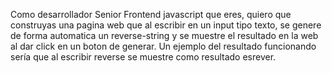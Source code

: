 Como desarrollador Senior Frontend javascript que eres, quiero que construyas una pagina web que al escribir en un input tipo texto, se genere de forma automatica un reverse-string y se muestre el resultado en la web al dar click en un boton de generar. Un ejemplo del resultado funcionando sería que al escribir reverse se muestre como resultado esrever.